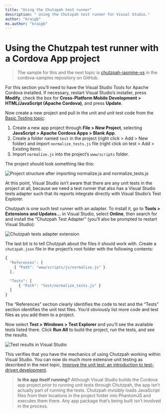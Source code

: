 ```yaml
--- 
title: "Using the Chutzpah test runner"
description: " Using the Chutzpah test runner for Visual Studio."
author: "kraigb"
ms.author: "kraigb"
--- 
```


# Using the Chutzpah test runner with a Cordova App project

> The sample for this and the next topic is [chutzpah-jasmine-vs](https://github.com/Microsoft/cordova-samples/tree/master/unit-testing/chutzpah-jasmine-VS) in the cordova-samples repository on GitHub.

For this section you’ll need to have the Visual Studio Tools for Apache Cordova installed. If necessary, restart Visual Studio’s installer, press **Modify**, check the box for **Cross-Platform Mobile Development > HTML/JavaScript (Apache Cordova)**, and press **Update**.

Now create a new project and pull in the unit and unit test code from the [Basic Testing topic](basic-tests-with-jasmine.md):

1.	Create a new app project through **File > New Project**, selecting **JavaScript > Apache Cordova Apps > Blank App**.
2.	Create a folder named ```test``` in the project (right click > Add > New folder) and import ```normalize_tests.js``` file (right click on test > Add > Existing Item).
3.	Import ```normalize.js``` into the project’s ```www/scripts``` folder.

The project should look something like this:

![Project structure after importing normalize.js and normalize_tests.js](media/chutzpah/01-project-structure.png)

At this point, Visual Studio isn’t aware that there are any unit tests in the project at all, because we need a test runner that also has a Visual Studio tests adapter such that its reports integrate directly with Visual Studio’s Test Explorer.

Chutzpah is one such test runner with an adapter. To install it, go to **Tools > Extensions and Updates…** in Visual Studio, select **Online**, then search for and install the “Chutzpah Test Adapter” (you’ll also be prompted to restart Visual Studio):

![Chutzpah tests adapter extension](media/chutzpah/02-adapter-extension.png)

The last bit is to tell Chutzpah about the files it should work with. Create a ```chutzpah.json``` file in the project’s root folder with the following contents:

```javascript
{
  "References": [
    { "Path": "www/scripts/js/normalize.js" }
  ],

  "Tests": [
      { "Path": "test/normalize_tests.js" }
  ]
}
```

The “References” section clearly identifies the code to test and the “Tests” section identifies the unit test files. You’d obviously list more code and test files as you add them to a project.

Now select **Test > Windows > Test Explorer** and you’ll see the available tests listed there. Click **Run All** to build the project, run the tests, and see the results.

![Test results in Visual Studio](media/chutzpah/03-results1.png)

This verifies that you have the mechanics of using Chutzpah working within Visual Studio. You can now do much more extensive unit testing as described in the next topic, [Improve the unit test: an introduction to test-driven development](test-driven-development.md).

>**Is the app itself running?** Although Visual Studio builds the Cordova app project prior to running unit tests through Chutzpah, the app isn’t actually part of running the tests. Chutzpah invisibly loads JavaScript files from their locations in the project folder into PhantomJS and executes them there. Any app package that’s being built isn’t involved in the process.
